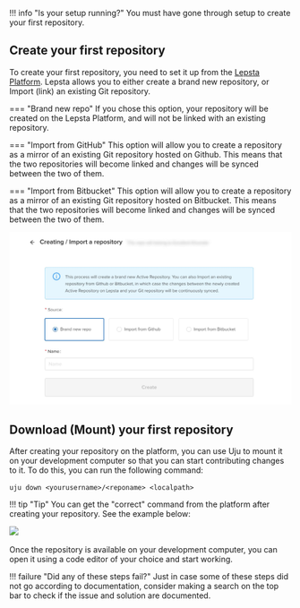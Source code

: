 !!! info "Is your setup running?"
    You must have gone through setup to create your first repository.

## Create your first repository
To create your first repository, you need to set it up from the <a href="https://lepsta.tech/a/new-repo" target="_blank">Lepsta Platform</a>. Lepsta allows you to either create a brand new repository, or Import (link) an existing Git repository.

=== "Brand new repo"
    If you chose this option, your repository will be created on the Lepsta Platform, and will not be linked with an existing repository.

=== "Import from GitHub"
    This option will allow you to create a repository as a mirror of an existing Git repository hosted on Github. This means that the two repositories will become linked and changes will be synced between the two of them.

=== "Import from Bitbucket"
    This option will allow you to create a repository as a mirror of an existing Git repository hosted on Bitbucket. This means that the two repositories will become linked and changes will be synced between the two of them.

![Create a new repository on the Lepsta Platform](/assets/images/new-repo-screen.jpg)

## Download (Mount) your first repository
After creating your repository on the platform, you can use Uju to mount it on your development computer so that you can start contributing changes to it. To do this, you can run the following command:

```
uju down <yourusername>/<reponame> <localpath>
```

!!! tip "Tip"
    You can get the "correct" command from the platform after creating your repository. See the example below:

![](/assets/images/download-instructions.png)

Once the repository is available on your development computer, you can open it using a code editor of your choice and start working.

!!! failure "Did any of these steps fail?"
    Just in case some of these steps did not go according to documentation, consider making a search on the top bar to check if the issue and solution are documented.